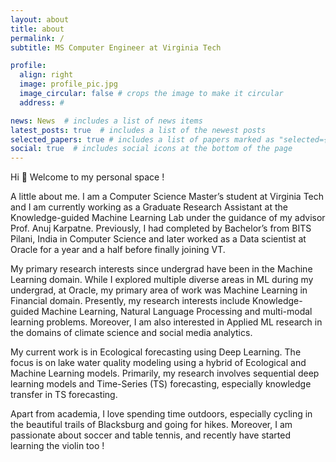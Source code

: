 ```yaml
---
layout: about
title: about
permalink: /
subtitle: MS Computer Engineer at Virginia Tech

profile:
  align: right
  image: profile_pic.jpg
  image_circular: false # crops the image to make it circular
  address: #

news: News  # includes a list of news items
latest_posts: true  # includes a list of the newest posts
selected_papers: true # includes a list of papers marked as "selected={true}"
social: true  # includes social icons at the bottom of the page
---
```


Hi :wave: Welcome to my personal space !

A little about me. I am a Computer Science Master’s student at Virginia Tech and I am currently working as a Graduate Research Assistant at the Knowledge-guided Machine Learning Lab under the guidance of my advisor Prof. Anuj Karpatne. Previously, I had completed by Bachelor’s from BITS Pilani, India in Computer Science and later worked as a Data scientist at Oracle for a year and a half before finally joining VT.

My primary research interests since undergrad have been in the Machine Learning domain. While I explored multiple diverse areas in ML during my undergrad, at Oracle, my primary area of work was Machine Learning in Financial domain. Presently, my research interests include Knowledge-guided Machine Learning, Natural Language Processing and multi-modal learning problems. Moreover, I am also interested in Applied ML research in the domains of climate science and social media analytics.

My current work is in Ecological forecasting using Deep Learning. The focus is on lake water quality modeling using a hybrid of Ecological and Machine Learning models. Primarily, my research involves sequential deep learning models and Time-Series (TS) forecasting, especially knowledge transfer in TS forecasting.

Apart from academia, I love spending time outdoors, especially cycling in the beautiful trails of Blacksburg and going for hikes. Moreover, I am passionate about soccer and table tennis, and recently have started learning the violin too !
